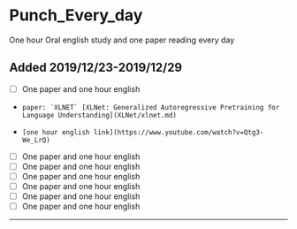 # Punch_Every_day
One hour Oral english study and one paper reading every day

## Added 2019/12/23-2019/12/29
-  [ ] One paper and one hour english
+     paper: `XLNET` [XLNet: Generalized Autoregressive Pretraining for Language Understanding](XLNet/xlnet.md)
+     [one hour english link](https://www.youtube.com/watch?v=Qtg3-We_LrQ)
-  [ ] One paper and one hour english
-  [ ] One paper and one hour english
-  [ ] One paper and one hour english
-  [ ] One paper and one hour english
-  [ ] One paper and one hour english
-  [ ] One paper and one hour english
---
